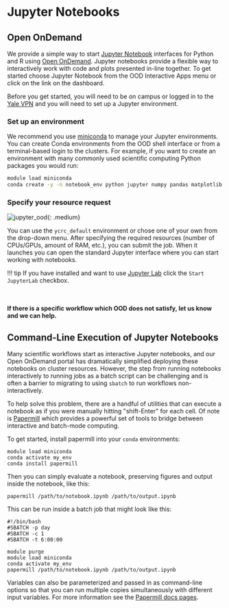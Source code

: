# Jupyter Notebooks

## Open OnDemand

We provide a simple way to start [Jupyter Notebook](https://jupyter-notebook.readthedocs.io/en/stable/) interfaces for Python and R using [Open OnDemand](/clusters-at-yale/access/ood/).
Jupyter notebooks provide a flexible way to interactively work with code and plots presented in-line together.
To get started choose Jupyter Notebook from the OOD Interactive Apps menu or click on the link on the dashboard.

Before you get started, you will need to be on campus or logged in to the [Yale VPN](/clusters-at-yale/access/vpn) and you will need to set up a Jupyter environment.

### Set up an environment

We recommend you use [miniconda](/clusters-at-yale/guides/conda) to manage your Jupyter environments.
You can create Conda environments from the OOD shell interface or from a terminal-based login to the clusters.
For example, if you want to create an environment with many commonly used scientific computing Python packages you would run:

``` bash
module load miniconda
conda create -y -n notebook_env python jupyter numpy pandas matplotlib
```

### Specify your resource request

![jupyter_ood](/img/ood_jupyter.png){: .medium}

You can use the `ycrc_default` environment or chose one of your own from the drop-down menu.
After specifying the required resources (number of CPUs/GPUs, amount of RAM, etc.), you can submit the job.
When it launches you can open the standard Jupyter interface where you can start working with notebooks.

!!! tip
    If you have installed and want to use [Jupyter Lab](https://jupyterlab.readthedocs.io/en/stable/index.html) click the `Start JupyterLab` checkbox.

<br><br> **If there is a specific workflow which OOD does not satisfy, let us know and we can help.**

## Command-Line Execution of Jupyter Notebooks

Many scientific workflows start as interactive Jupyter notebooks, and our Open OnDemand portal has dramatically simplified deploying these notebooks on cluster resources.  However, the step from running notebooks interactively to running jobs as a batch script can be challenging and is often a barrier to migrating to using `sbatch` to run workflows non-interactively.

To help solve this problem, there are a handful of utilities that can execute a notebook as if you were manually hitting "shift-Enter" for each cell. Of note is [Papermill](https://papermill.readthedocs.io/en/latest/) which provides a powerful set of tools to bridge between interactive and batch-mode computing.

To get started, install papermill into your `conda` environments:

```
module load miniconda
conda activate my_env
conda install papermill
```

Then you can simply evaluate a notebook, preserving figures and output inside the notebook, like this:

```
papermill /path/to/notebook.ipynb /path/to/output.ipynb
```

This can be run inside a batch job that might look like this:

```
#!/bin/bash
#SBATCH -p day
#SBATCH -c 1
#SBATCH -t 6:00:00

module purge
module load miniconda
conda activate my_env
papermill /path/to/notebook.ipynb /path/to/output.ipynb

```

Variables can also be parameterized and passed in as command-line options so that you can run multiple copies simultaneously with different input variables. For more information see the [Papermill docs pages](https://papermill.readthedocs.io/).
